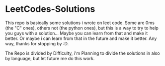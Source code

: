 # LeetCodes-Solutions

This repo is basically some solutions i wrote on leet code. Some are 0ms (the "C" ones), others not (the python ones), but this is a way to try to help you guys with a solution... Maybe you can learn from that and make it better. Or maybe i can learn from that in the future and make it better. Any way, thanks for stopping by :D. 

The Repo is divided by Difficulty, i'm Planning to divide the solutions in also by language, but let future me do this work. 